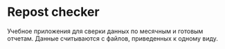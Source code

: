 # Repost checker

Учебное приложения для сверки данных по месячным и готовым отчетам. Данные считываются с файлов, приведенных к одному виду.
